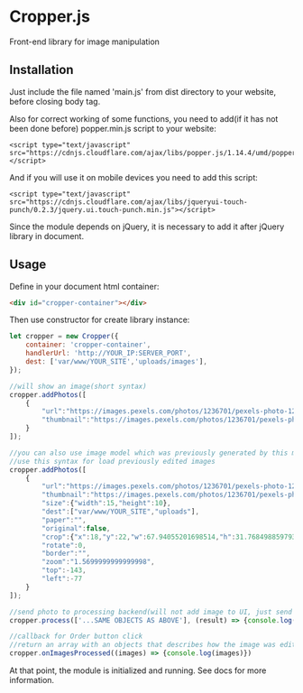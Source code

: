 # Cropper.js
Front-end library for image manipulation

## Installation
Just include the file named 'main.js' from dist directory to your website, before closing body tag.

Also for correct working of some functions, you need to add(if it has not been done before) popper.min.js script to your website:
````
<script type="text/javascript" src="https://cdnjs.cloudflare.com/ajax/libs/popper.js/1.14.4/umd/popper.min.js"></script>
````

And if you will use it on mobile devices you need to add this script:
````
<script type="text/javascript" src="https://cdnjs.cloudflare.com/ajax/libs/jqueryui-touch-punch/0.2.3/jquery.ui.touch-punch.min.js"></script>
````

Since the module depends on jQuery, it is necessary to add it after jQuery library in document.

## Usage
Define in your document html container:
```html
<div id="cropper-container"></div>
```

Then use constructor for create library instance:

```javascript
let cropper = new Cropper({
    container: 'cropper-container',
    handlerUrl: 'http://YOUR_IP:SERVER_PORT',
    dest: ['var/www/YOUR_SITE','uploads/images'],
});

//will show an image(short syntax)
cropper.addPhotos([
    {
        "url":"https://images.pexels.com/photos/1236701/pexels-photo-1236701.jpeg",
        "thumbnail":"https://images.pexels.com/photos/1236701/pexels-photo-1236701.jpeg"
    }
]);

//you can also use image model which was previously generated by this module
//use this syntax for load previously edited images
cropper.addPhotos([
    {
        "url":"https://images.pexels.com/photos/1236701/pexels-photo-1236701.jpeg",
        "thumbnail":"https://images.pexels.com/photos/1236701/pexels-photo-1236701.jpeg",
        "size":{"width":15,"height":10},
        "dest":["var/www/YOUR_SITE","uploads"],
        "paper":"",
        "original":false,
        "crop":{"x":18,"y":22,"w":67.94055201698514,"h":31.768498859793976},
        "rotate":0,
        "border":"",
        "zoom":"1.5699999999999998",
        "top":-143,
        "left":-77
    }
]);

//send photo to processing backend(will not add image to UI, just send to backend)
cropper.process(['...SAME OBJECTS AS ABOVE'], (result) => {console.log(result)});

//callback for Order button click
//return an array with an objects that describes how the image was edited(see object sample above)
cropper.onImagesProcessed((images) => {console.log(images)})
```

At that point, the module is initialized and running.
See docs for more information.
